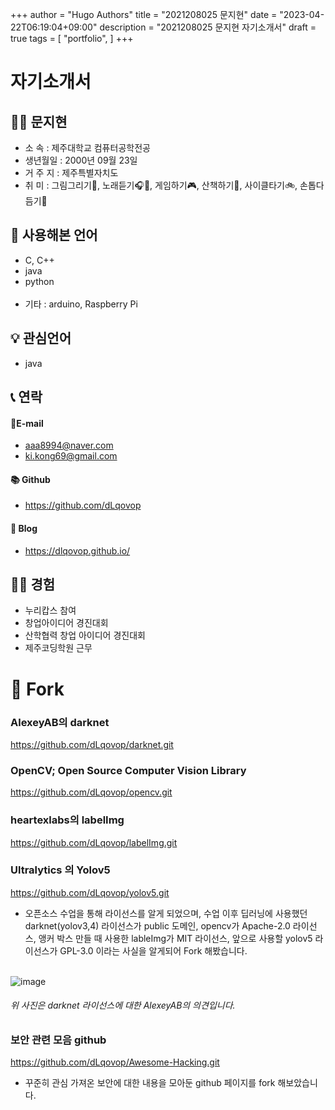 +++
author = "Hugo Authors"
title = "2021208025 문지현"
date = "2023-04-22T06:19:04+09:00"
description = "2021208025 문지현 자기소개서"
draft = true
tags = [
    "portfolio",
]
+++

# 자기소개서

## 🙋‍♀️ 문지현

- 소 속 : 제주대학교 컴퓨터공학전공
- 생년월일 : 2000년 09월 23일
- 거 주 지 : 제주특별자치도
- 취 미 : 그림그리기🎨, 노래듣기🎧🎵, 게임하기🎮, 산책하기🏃‍, 사이클타기🚲, 손톱다듬기💅

## 💬 사용해본 언어

- C, C++
- java
- python <br><br>
- 기타 : arduino, Raspberry Pi

## 💡 관심언어

- java

## 📞 연락

#### 📧E-mail

- aaa8994@naver.com
- ki.kong69@gmail.com

#### 📚 Github

- https://github.com/dLqovop

#### 📖 Blog

- https://dlqovop.github.io/

## 👩‍💻 경험

- 누리캅스 참여
- 창업아이디어 경진대회
- 산학협력 창업 아이디어 경진대회
- 제주코딩학원 근무

# 🍴 Fork

### AlexeyAB의 darknet

https://github.com/dLqovop/darknet.git

### OpenCV; Open Source Computer Vision Library

https://github.com/dLqovop/opencv.git

### heartexlabs의 labelImg

https://github.com/dLqovop/labelImg.git

### Ultralytics 의 Yolov5

https://github.com/dLqovop/yolov5.git

- 오픈소스 수업을 통해 라이선스를 알게 되었으며, 수업 이후 딥러닝에 사용했던 darknet(yolov3,4) 라이선스가 public 도메인, opencv가 Apache-2.0 라이선스, 앵커 박스 만들 때 사용한 lableImg가 MIT 라이선스, 앞으로 사용할 yolov5 라이선스가 GPL-3.0 이라는 사실을 알게되어 Fork 해봤습니다. <br><br>

![image](https://user-images.githubusercontent.com/126761271/229981748-8b1b72b3-16b9-4d88-b414-68d1f5a22516.png)

###### 위 사진은 darknet 라이선스에 대한 AlexeyAB의 의견입니다.

### 보안 관련 모음 github

https://github.com/dLqovop/Awesome-Hacking.git

- 꾸준히 관심 가져온 보안에 대한 내용을 모아둔 github 페이지를 fork 해보았습니다.
